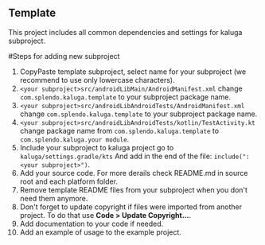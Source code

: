 ## Template 
This project includes all common dependencies and settings for kaluga subproject.

#Steps for adding new subproject
1. CopyPaste template subproject, select name for your subproject (we recommend to use only lowercase characters).
2. `<your subproject>src/androidLibMain/AndroidManifest.xml` change `com.splendo.kaluga.template` to your subproject package name.	
3. `<your subproject>src/androidLibAndroidTests/AndroidManifest.xml` change `com.splendo.kaluga.template` to your subproject package name.
4. `<your subproject>src/androidLibAndroidTests/kotlin/TestActivity.kt` change package name from `com.splendo.kaluga.template` to `com.splendo.kaluga.your module`.
5. Include your subproject to kaluga project
	go to `kaluga/settings.gradle/kts`
	And add in the end of the file:
	`include(":<your subproject>")`.
6. Add your source code. For more derails check README.md in source root and each platform folder.
7. Remove template README files from your subproject when you don't need them anymore.
8. Don't forget to update copyright if files were imported from another project. To do that use **Code > Update Copyright...**.
9. Add documentation to your code if needed.
10. Add an example of usage to the example project.
